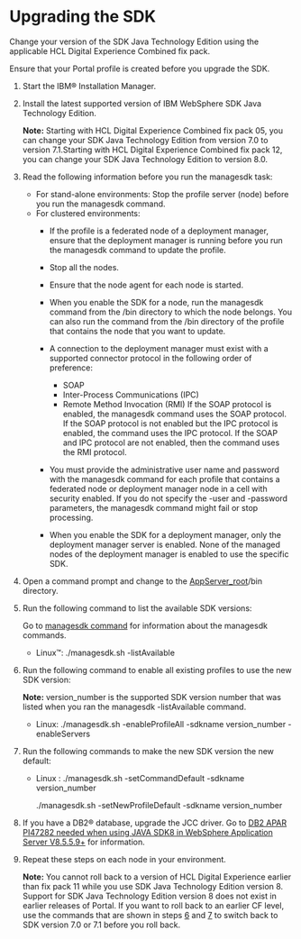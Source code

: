 # Upgrading the SDK

Change your version of the SDK Java Technology Edition using the applicable HCL Digital Experience Combined fix pack.

Ensure that your Portal profile is created before you upgrade the SDK.

1.  Start the IBM® Installation Manager.

2.  Install the latest supported version of IBM WebSphere SDK Java Technology Edition.

    **Note:** Starting with HCL Digital Experience Combined fix pack 05, you can change your SDK Java Technology Edition from version 7.0 to version 7.1.Starting with HCL Digital Experience Combined fix pack 12, you can change your SDK Java Technology Edition to version 8.0.

3.  Read the following information before you run the managesdk task:

    -   For stand-alone environments: Stop the profile server \(node\) before you run the managesdk command.
    -   For clustered environments:
        -   If the profile is a federated node of a deployment manager, ensure that the deployment manager is running before you run the managesdk command to update the profile.
        -   Stop all the nodes.
        -   Ensure that the node agent for each node is started.
        -   When you enable the SDK for a node, run the managesdk command from the /bin directory to which the node belongs. You can also run the command from the /bin directory of the profile that contains the node that you want to update.
        -   A connection to the deployment manager must exist with a supported connector protocol in the following order of preference:

            -   SOAP
            -   Inter-Process Communications \(IPC\)
            -   Remote Method Invocation \(RMI\)
            If the SOAP protocol is enabled, the managesdk command uses the SOAP protocol. If the SOAP protocol is not enabled but the IPC protocol is enabled, the command uses the IPC protocol. If the SOAP and IPC protocol are not enabled, then the command uses the RMI protocol.

        -   You must provide the administrative user name and password with the managesdk command for each profile that contains a federated node or deployment manager node in a cell with security enabled. If you do not specify the -user and -password parameters, the managesdk command might fail or stop processing.
        -   When you enable the SDK for a deployment manager, only the deployment manager server is enabled. None of the managed nodes of the deployment manager is enabled to use the specific SDK.
4.  Open a command prompt and change to the [AppServer\_root](../reference/wpsdirstr.md#was_root)/bin directory.

5.  Run the following command to list the available SDK versions:

    Go to [managesdk command](https://www.ibm.com/docs/en/was/9.0.5?topic=tools-managesdk-command) for information about the managesdk commands.

    -   Linux™: ./managesdk.sh -listAvailable
6.  Run the following command to enable all existing profiles to use the new SDK version:

    **Note:** version\_number is the supported SDK version number that was listed when you ran the managesdk -listAvailable command.

    -   Linux: ./managesdk.sh -enableProfileAll -sdkname version\_number -enableServers
7.  Run the following commands to make the new SDK version the new default:

    -   Linux : ./managesdk.sh -setCommandDefault -sdkname version\_number

        ./managesdk.sh -setNewProfileDefault -sdkname version\_number

8.  If you have a DB2® database, upgrade the JCC driver. Go to [DB2 APAR PI47282 needed when using JAVA SDK8 in WebSphere Application Server V8.5.5.9+](https://support.hcltechsw.com/csm) for information.

9.  Repeat these steps on each node in your environment.

    **Note:** You cannot roll back to a version of HCL Digital Experience earlier than fix pack 11 while you use SDK Java Technology Edition version 8. Support for SDK Java Technology Edition version 8 does not exist in earlier releases of Portal. If you want to roll back to an earlier CF level, use the commands that are shown in steps [6](#enable) and [7](#new_ver) to switch back to SDK version 7.0 or 7.1 before you roll back.



